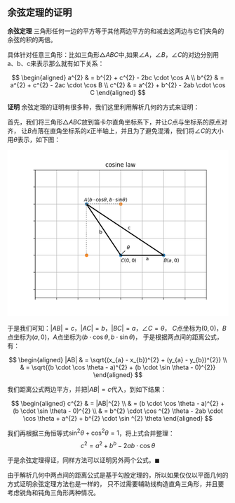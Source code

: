 ## 余弦定理的证明

**余弦定理** 三角形任何一边的平方等于其他两边平方的和减去这两边与它们夹角的余弦的积的两倍。

具体针对任意三角形：比如三角形$\triangle ABC$中,如果$\angle A$，$\angle B$，$\angle C$的对边分别用a、b、c来表示那么就有如下关系：

$$
\begin{aligned}
a^{2} & = b^{2} + c^{2} - 2bc \cdot \cos A \\
b^{2} & = a^{2} + c^{2} - 2ac \cdot \cos B \\
c^{2} & = a^{2} + b^{2} - 2ab \cdot \cos C
\end{aligned}
$$

**证明** 余弦定理的证明有很多种，我们这里利用解析几何的方式来证明：

首先，我们将三角形$\triangle ABC$放到笛卡尔直角坐标系下，并让$C$点与坐标系的原点对齐，
让$B$点落在直角坐标系的$x$正半轴上，并且为了避免混淆，我们将$\angle C$的大小用$\theta$表示，如下图：

![cosine_law.png](cosine_law.png)

于是我们可知：$|AB|=c$，$|AC|=b$，$|BC|=a$，$\angle C = \theta$，
$C$点坐标为$(0, 0)$，$B$点坐标为$(a, 0)$，$A$点坐标为$(b \cdot \cos \theta, b \cdot \sin \theta)$，
于是根据两点间的距离公式，有：

$$
\begin{aligned}
|AB| & = \sqrt{(x_{a} - x_{b})^{2} + (y_{a} - y_{b})^{2}} \\
     & = \sqrt{(b \cdot \cos \theta - a)^{2} + (b \cdot \sin \theta - 0)^{2}}
\end{aligned}
$$

我们距离公式两边平方，并把$|AB|=c$代入，到如下结果：

$$
\begin{aligned}
c^{2} & = |AB|^{2}  \\
      & = (b \cdot \cos \theta - a)^{2} + (b \cdot \sin \theta - 0)^{2} \\
      & = b^{2} \cdot \cos ^{2} \theta - 2ab \cdot \cos \theta + a^{2} + b^{2} \cdot \sin ^{2} \theta
\end{aligned}
$$

我们再根据三角恒等式$\sin ^{2} \theta + \cos ^{2} \theta = 1$，将上式合并整理：
$$
c^{2} = a^{2} + b^{b} - 2ab \cdot \cos \theta
$$

于是余弦定理得证，同样方法可以证明另外两个公式。$\blacksquare$

由于解析几何中两点间的距离公式是基于勾股定理的，所以如果仅仅以平面几何的方式证明余弦定理方法也是一样的，
只不过需要辅助线构造直角三角形，并且要考虑锐角和钝角三角形两种情况。

